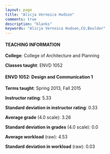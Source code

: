 ```yaml
---
layout: page
title: "Alicja Vernoica Hudson" 
comments: true
description: "blanks"
keywords: "Alicja Vernoica Hudson,CU,Boulder"
---
```

<head>
<script src="https://ajax.googleapis.com/ajax/libs/jquery/2.1.3/jquery.min.js"></script>
<script src="https://dl.dropboxusercontent.com/s/pc42nxpaw1ea4o9/highcharts.js?dl=0"></script>
<!-- <script src="../assets/js/highcharts.js"></script> -->
<style type="text/css">@font-face {
	font-family: "Bebas Neue";
	src: url(https://www.filehosting.org/file/details/544349/BebasNeue Regular.otf) format("opentype");
	}
	h1.Bebas { 
		font-family: "Bebas Neue", Verdana, Tahoma;
	}
</style>
</head>
	   
#### TEACHING INFORMATION

**College**: College of Architecture and Planning

**Classes taught**: ENVD 1052

#### ENVD 1052: Design and Communication 1

**Terms taught**: Spring 2013, Fall 2015

**Instructor rating**: 5.33

**Standard deviation in instructor rating**: 0.33

**Average grade** (4.0 scale): 3.26

**Standard deviation in grades** (4.0 scale): 0.0

**Average workload** (raw): 4.53

**Standard deviation in workload** (raw): 0.03

